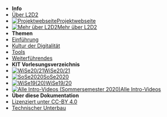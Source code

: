 - **Info**
- [Über L2D2](00_About)
- [![Projektwebseite](https://icongr.am/octicons/link-external.svg?size=16&color=currentColor)Projektwebseite](https://l2d2.de)
- [![Mehr über L2D2](https://icongr.am/octicons/link-external.svg?size=16&color=currentColor)Mehr über L2D2](https://hochschulforumdigitalisierung.de/de/blog/kollaborativ-lehren-und-lernen-l2d2)
- **Themen**
- [Einführung](01_Intro)
- [Kultur der Digitalität](02_Kultur)
- [Tools](03_Tools)
- [Weiterführendes](04_Beyond)
- **KIT Vorlesungsverzeichnis**
- [![WiSe20/21](/assets/vendor/fontawesome/svgs/solid/bookmark.svg)WiSe20/21](https://campus.studium.kit.edu/events/catalog.php#!campus/all/event.asp?gguid=0x47CA6295BF1D4BCD8C3D981257FCD5E7&rwfiguid=0xF4A0306D21D94A008953751D2472967C)
- [![SoSe2020](https://icongr.am/octicons/link-external.svg?size=16&color=currentColor)SoSe2020](https://campus.studium.kit.edu/events/catalog.php#!campus/all/event.asp?gguid=0x193C69EF6C3C4AA38CE9B3826BC7CB35&rwfiguid=0xFE303B72898A4032B0A6B7541AC01290)
- [![WiSe19(20)](https://icongr.am/octicons/link-external.svg?size=16&color=currentColor)WiSe19/20](https://campus.studium.kit.edu/events/catalog.php#!campus/all/event.asp?gguid=0x79049D67164A4B06BB32543D843B11D1)
- [![Alle Intro-Videos (Sommersemester 2020)](https://icongr.am/octicons/play.svg?size=16&color=currentColor)Alle Intro-Videos](https://mediaservice.bibliothek.kit.edu/#/details/DIVA-2020-C18)
- **Über diese Dokumentation**
- [Lizenziert unter CC-BY 4.0](CCLizenz)
- [Technischer Unterbau](https://github.com/hibbitts-design/docsify-open-course-starter-kit/blob/master/README.md)

